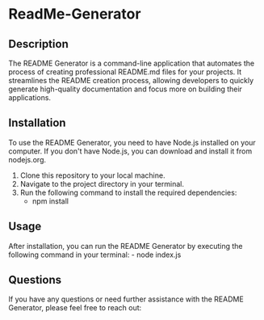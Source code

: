 # ReadMe-Generator

## Description
The README Generator is a command-line application that automates the process of creating professional README.md files for your projects. It streamlines the README creation process, allowing developers to quickly generate high-quality documentation and focus more on building their applications.

## Installation
To use the README Generator, you need to have Node.js installed on your computer. If you don't have Node.js, you can download and install it from nodejs.org.

1. Clone this repository to your local machine.
2. Navigate to the project directory in your terminal.
3. Run the following command to install the required dependencies:
    - npm install

## Usage
After installation, you can run the README Generator by executing the following command in your terminal:
    - node index.js

## Questions
If you have any questions or need further assistance with the README Generator, please feel free to reach out:
